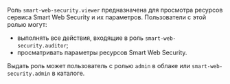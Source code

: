 Роль `smart-web-security.viewer` предназначена для просмотра ресурсов сервиса Smart Web Security и их параметров. Пользователи с этой ролью могут:

* выполнять все действия, входящие в роль `smart-web-security.auditor`;
* просматривать параметры ресурсов Smart Web Security.

Выдать роль может пользователь с ролью `admin` в облаке или `smart-web-security.admin` в каталоге.